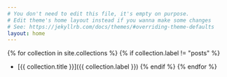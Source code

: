 ```yaml
---
# You don't need to edit this file, it's empty on purpose.
# Edit theme's home layout instead if you wanna make some changes
# See: https://jekyllrb.com/docs/themes/#overriding-theme-defaults
layout: home
---
```

{% for collection in site.collections %}
  {% if collection.label != "posts" %}
* [{{ collection.title }}]({{ collection.label }})
  {% endif %}
{% endfor %}
